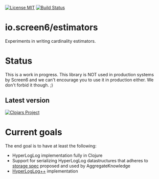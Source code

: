 [![License MIT][badge-license]](http://opensource.org/licenses/MIT)
[![Build Status](https://travis-ci.org/screen6/cardinality.png?branch=master)](https://travis-ci.org/screen6/cardinality)

io.screen6/estimators
=====================

Experiments in writing cardinality estimators.

# Status

This is a work in progress. This library is NOT used in production
systems by Screen6 and we can't encourage you to use it in production
either. We don't forbid it though. ;)

## Latest version

[![Clojars Project](http://clojars.org/io.screen6/cardinality/latest-version.svg)](http://clojars.org/io.screen6/cardinality)

# Current goals

 The end goal is to have at least the following:

* HyperLogLog implementation fully in Clojure
* Support for serializing HyperLogLog datastructures that adheres to
  [storage spec](https://github.com/aggregateknowledge/hll-storage-spec/blob/master/STORAGE.md)
  proposed and used by AggregateKnowledge
* [HyperLogLog++](http://static.googleusercontent.com/external_content/untrusted_dlcp/research.google.com/en/us/pubs/archive/40671.pdf)
  implementation

[badge-license]: https://img.shields.io/badge/license-MIT-green.svg
